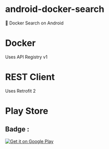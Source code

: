 # android-docker-search
:whale: Docker Search on Android

# Docker

Uses API Registry v1

# REST Client

Uses Retrofit 2

# Play Store

## Badge :

<a href='https://play.google.com/store/apps/details?id=fr.husta.android.dockersearch&pcampaignid=MKT-Other-global-all-co-prtnr-py-PartBadge-Mar2515-1'><img alt='Get it on Google Play' src='https://play.google.com/intl/en_us/badges/images/generic/en_badge_web_generic.png'/></a>

